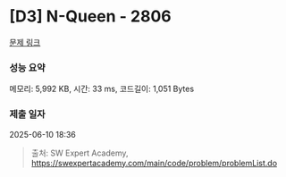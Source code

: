 # [D3] N-Queen - 2806 

[문제 링크](https://swexpertacademy.com/main/code/problem/problemDetail.do?contestProbId=AV7GKs06AU0DFAXB) 

### 성능 요약

메모리: 5,992 KB, 시간: 33 ms, 코드길이: 1,051 Bytes

### 제출 일자

2025-06-10 18:36



> 출처: SW Expert Academy, https://swexpertacademy.com/main/code/problem/problemList.do